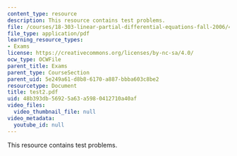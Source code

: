 ```yaml
---
content_type: resource
description: This resource contains test problems.
file: /courses/18-303-linear-partial-differential-equations-fall-2006/48b393db56925a63a5980412710a40af_test2.pdf
file_type: application/pdf
learning_resource_types:
- Exams
license: https://creativecommons.org/licenses/by-nc-sa/4.0/
ocw_type: OCWFile
parent_title: Exams
parent_type: CourseSection
parent_uid: 5e249a61-d8b8-6170-a887-bbba603c8be2
resourcetype: Document
title: test2.pdf
uid: 48b393db-5692-5a63-a598-0412710a40af
video_files:
  video_thumbnail_file: null
video_metadata:
  youtube_id: null
---
```

This resource contains test problems.